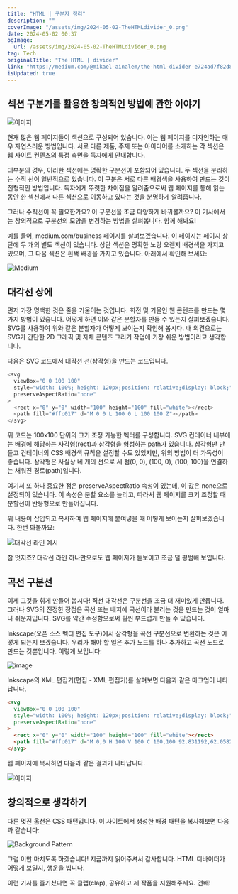 ```yaml
---
title: "HTML | 구분자 정리"
description: ""
coverImage: "/assets/img/2024-05-02-TheHTMLdivider_0.png"
date: 2024-05-02 00:37
ogImage: 
  url: /assets/img/2024-05-02-TheHTMLdivider_0.png
tag: Tech
originalTitle: "The HTML | divider"
link: "https://medium.com/@mikael-ainalem/the-html-divider-e724ad7f82d8"
isUpdated: true
---
```





## 섹션 구분기를 활용한 창의적인 방법에 관한 이야기

![이미지](/assets/img/2024-05-02-TheHTMLdivider_0.png)

현재 많은 웹 페이지들이 섹션으로 구성되어 있습니다. 이는 웹 페이지를 디자인하는 매우 자연스러운 방법입니다. 서로 다른 제품, 주제 또는 아이디어를 소개하는 각 섹션은 웹 사이트 컨텐츠의 특정 측면을 독자에게 안내합니다.

대부분의 경우, 이러한 섹션에는 명확한 구분선이 포함되어 있습니다. 두 섹션을 분리하는 수직 선이 일반적으로 있습니다. 이 구분은 서로 다른 배경색을 사용하여 만드는 것이 전형적인 방법입니다. 독자에게 뚜렷한 차이점을 알려줌으로써 웹 페이지를 통해 읽는 동안 한 섹션에서 다른 섹션으로 이동하고 있다는 것을 분명하게 알려줍니다.

<div class="content-ad"></div>

그러나 수직선이 꼭 필요한가요? 이 구분선을 조금 다양하게 바꿔볼까요? 이 기사에서는 창의적으로 구분선의 모양을 변경하는 방법을 살펴봅니다. 함께 해봐요!

예를 들어, medium.com/business 페이지를 살펴보겠습니다. 이 페이지는 페이지 상단에 두 개의 별도 섹션이 있습니다. 상단 섹션은 명확한 노랑 오렌지 배경색을 가지고 있으며, 그 다음 섹션은 흰색 배경을 가지고 있습니다. 아래에서 확인해 보세요:

![Medium](https://miro.medium.com/v2/resize:fit:1000/1*Nr3WmUVmPTnJ7TlWxS_Ejw.gif)

## 대각선 상에

<div class="content-ad"></div>

먼저 가장 명백한 것은 줄을 기울이는 것입니다. 회전 및 기울인 웹 콘텐츠를 만드는 몇 가지 방법이 있습니다. 어떻게 하면 이와 같은 분할자를 만들 수 있는지 살펴보겠습니다. SVG를 사용하여 위와 같은 분할자가 어떻게 보이는지 확인해 봅시다. 내 의견으로는 SVG가 간단한 2D 그래픽 및 자체 콘텐츠 그리기 작업에 가장 쉬운 방법이라고 생각합니다.

다음은 SVG 코드에서 대각선 선(삼각형)을 만드는 코드입니다.

```js
<svg
  viewBox="0 0 100 100"
  style="width: 100%; height: 120px;position: relative;display: block;"
  preserveAspectRatio="none"
>
  <rect x="0" y="0" width="100" height="100" fill="white"></rect>
  <path fill="#ffc017" d="M 0 0 L 100 0 L 100 100 Z"></path>
</svg>
```

위 코드는 100x100 단위의 크기 조정 가능한 벡터를 구성합니다. SVG 컨테이너 내부에는 배경에 해당하는 사각형(rect)과 삼각형을 형성하는 path가 있습니다. 삼각형만 만들고 컨테이너의 CSS 배경색 규칙을 설정할 수도 있었지만, 위의 방법이 더 가독성이 좋습니다. 삼각형은 사실상 네 개의 선으로 세 점(0, 0), (100, 0), (100, 100)을 연결하는 채워진 경로(path)입니다.

<div class="content-ad"></div>

여기서 또 하나 중요한 점은 preserveAspectRatio 속성이 있는데, 이 값은 none으로 설정되어 있습니다. 이 속성은 분할 요소를 늘리고, 따라서 웹 페이지를 크기 조정할 때 분할선이 반응형으로 만들어집니다.

위 내용이 삽입되고 복사하여 웹 페이지에 붙여넣을 때 어떻게 보이는지 살펴보겠습니다. 한번 봐볼까요:

![대각선 라인 예시](https://miro.medium.com/v2/resize:fit:920/1*ySxzc9-j0F-F6BE7P0rr7g.gif)

참 멋지죠? 대각선 라인 하나만으로도 웹 페이지가 돋보이고 조금 덜 평범해 보입니다.

<div class="content-ad"></div>

## 곡선 구분선

이제 그것을 휘게 만들어 봅시다! 직선 대각선은 구분선을 조금 더 재미있게 만듭니다. 그러나 SVG의 진정한 장점은 곡선 또는 베지에 곡선이라 불리는 것을 만드는 것이 얼마나 쉬운지입니다. SVG를 약간 수정함으로써 훨씬 부드럽게 만들 수 있습니다.

Inkscape(오픈 소스 벡터 편집 도구)에서 삼각형을 곡선 구분선으로 변환하는 것은 어떻게 되는지 보겠습니다. 우리가 해야 할 일은 추가 노드를 하나 추가하고 곡선 노드로 만드는 것뿐입니다. 이렇게 보입니다:

![image](https://miro.medium.com/v2/resize:fit:920/1*uvW3JsTN9zd-WUlOgrb7CA.gif)

<div class="content-ad"></div>

Inkscape의 XML 편집기(편집 - XML 편집기)를 살펴보면 다음과 같은 마크업이 나타납니다.

```html
<svg
  viewBox="0 0 100 100"
  style="width: 100%; height: 120px;position: relative;display: block;"
  preserveAspectRatio="none"
>
  <rect x="0" y="0" width="100" height="100" fill="white"></rect>
  <path fill="#ffc017" d="M 0,0 H 100 V 100 C 100,100 92.831192,62.058256 65,35 37.168808,7.941744 0,0 0,0 Z"></path>
</svg>
```

웹 페이지에 복사하면 다음과 같은 결과가 나타납니다.

![이미지](https://miro.medium.com/v2/resize:fit:1000/1*XKSRA8gwMwCtptNrmNMfxw.gif)

<div class="content-ad"></div>

## 창의적으로 생각하기

다른 멋진 옵션은 CSS 패턴입니다. 이 사이트에서 생성한 배경 패턴을 복사해보면 다음과 같습니다:

![Background Pattern](https://miro.medium.com/v2/resize:fit:1000/1*ZXrSvHFVjU-d0PjeNc6TsA.gif)

그럼 이만 마치도록 하겠습니다! 지금까지 읽어주셔서 감사합니다. HTML 디바이더가 어떻게 보일지, 행운을 빕니다.

<div class="content-ad"></div>

이런 기사를 즐기셨다면 꼭 클랩(clap), 공유하고 제 작품을 지원해주세요. 건배!